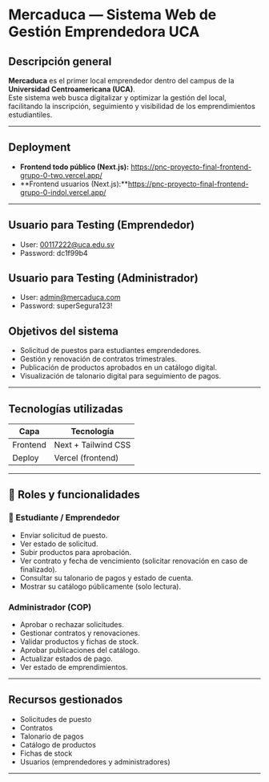 # Mercaduca — Sistema Web de Gestión Emprendedora UCA

## Descripción general

**Mercaduca** es el primer local emprendedor dentro del campus de la **Universidad Centroamericana (UCA)**.  
Este sistema web busca digitalizar y optimizar la gestión del local, facilitando la inscripción, seguimiento y visibilidad de los emprendimientos estudiantiles.

---

## Deployment

- **Frontend todo público (Next.js):** https://pnc-proyecto-final-frontend-grupo-0-two.vercel.app/
-  **Frontend usuarios (Next.js):**https://pnc-proyecto-final-frontend-grupo-0-indol.vercel.app/

---

## Usuario para Testing (Emprendedor)

- User: 00117222@uca.edu.sv
- Password: dc1f99b4

## Usuario para Testing (Administrador)

- User: admin@mercaduca.com
- Password: superSegura123!

## Objetivos del sistema

- Solicitud de puestos para estudiantes emprendedores.
- Gestión y renovación de contratos trimestrales.
- Publicación de productos aprobados en un catálogo digital.
- Visualización de talonario digital para seguimiento de pagos.

---

## Tecnologías utilizadas

| Capa         | Tecnología           |
|--------------|----------------------|
| Frontend     | Next + Tailwind CSS |
| Deploy       | Vercel (frontend)  |

---

## 👥 Roles y funcionalidades

### 👤 Estudiante / Emprendedor

- Enviar solicitud de puesto.
- Ver estado de solicitud.
- Subir productos para aprobación.
- Ver contrato y fecha de vencimiento (solicitar renovación en caso de finalizado).
- Consultar su talonario de pagos y estado de cuenta.
- Mostrar su catálogo públicamente (solo lectura).

### Administrador (COP)

- Aprobar o rechazar solicitudes.
- Gestionar contratos y renovaciones.
- Validar productos y fichas de stock.
- Aprobar publicaciones del catálogo.
- Actualizar estados de pago.
- Ver estado de emprendimientos.

---

## Recursos gestionados

- Solicitudes de puesto
- Contratos
- Talonario de pagos
- Catálogo de productos
- Fichas de stock
- Usuarios (emprendedores y administradores)

---


